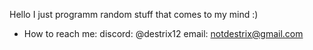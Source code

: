 Hello I just programm random stuff that comes to my mind :) 
- How to reach me: discord: @destrix12 email: notdestrix@gmail.com

<!---
destrix12/destrix12 is a ✨ special ✨ repository because its `README.md` (this file) appears on your GitHub profile.
You can click the Preview link to take a look at your changes.
--->
